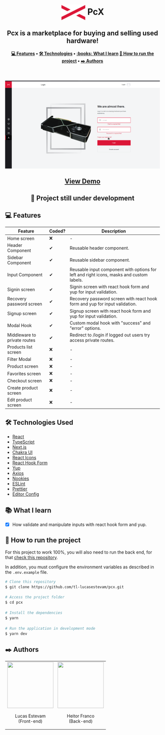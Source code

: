 <h1 align="center" title="PcX">
		<img align="center" height="50px"
			src="./.github/assets/logo.svg"
			alt="PcX"
		/>
		PcX
</h1>

<h2 align="center">Pcx is a marketplace for buying and selling used hardware!</h2>

<h4 align="center">
 <a href="#-features">💻 Features</a> •
 <a href="#-technologies-used">🛠 Technologies</a> •
 <a href="#books-what-i-learn">:books: What I learn</a>
 <a href="#-how-to-run-the-project">🔨 How to run the project</a> •
 <a href="#️-authors">✒️ Authors</a>
</h4>

<br>

<img align="center"
	src="./.github/assets/demo.gif"
	alt="PcX Demo"
/>

<h2 align="center">
	<a href="https://pcx.lucasestevam.tech">View Demo</a>
</h2>

<h2 align="center">🚧 Project still under development</h2>

## 💻 Features

| Feature                      | Coded? | Description                                                                              |
| ---------------------------- | ------ | ---------------------------------------------------------------------------------------- |
| Home screen                  | ❌     | -                                                                                        |
| Header Component             | ✔      | Reusable header component.                                                               |
| Sidebar Component            | ✔      | Reusable sidebar component.                                                              |
| Input Component              | ✔      | Reusable input component with options for left and right icons, masks and custom labels. |
| Signin screen                | ✔      | Signin screen with react hook form and yup for input validation.                         |
| Recovery password screen     | ✔      | Recovery password screen with react hook form and yup for input validation.              |
| Signup screen                | ✔      | Signup screen with react hook form and yup for input validation.                         |
| Modal Hook                   | ✔      | Custom modal hook with "success" and "error" options.                                    |
| Middleware to private routes | ✔      | Redirect to /login if logged out users try access private routes.                        |
| Products list screen         | ❌     | -                                                                                        |
| Filter Modal                 | ❌     | -                                                                                        |
| Product screen               | ❌     | -                                                                                        |
| Favorites screen             | ❌     | -                                                                                        |
| Checkout screen              | ❌     | -                                                                                        |
| Create product screen        | ❌     | -                                                                                        |
| Edit product screen          | ❌     | -                                                                                        |

## 🛠 Technologies Used

- [React](https://reactjs.org/)
- [TypeScript](https://www.typescriptlang.org/)
- [Next.js](https://nextjs.org)
- [Chakra UI](https://chakra-ui.com)
- [React Icons](https://react-icons.github.io/react-icons/)
- [React Hook Form](https://react-hook-form.com)
- [Yup](https://www.npmjs.com/package/yup)
- [Axios](https://axios-http.com/docs/intro)
- [Nookies](https://www.npmjs.com/package/nookies)
- [ESLint](https://prettier.io)
- [Prettier](https://eslint.org)
- [Editor Config](https://editorconfig.org)

## :books: What I learn

- [x] How validate and manipulate inputs with react hook form and yup.

## 🔨 How to run the project

For this project to work 100%, you will also need to run the back end, for that [check this repository](https://github.com/HeitorFranco/hardwares_backend).

In addition, you must configure the environment variables as described in the `.env.example` file.

```bash
# Clone this repository
$ git clone https://github.com/tl-lucasestevam/pcx.git

# Access the project folder
$ cd pcx

# Install the dependencies
$ yarn

# Run the application in development mode
$ yarn dev

```

## **✒️ Authors**

<div align=center>
  <table style="width:100%">
    <tr align=center>
      <td>
        <a href="https://github.com/tl-lucasestevam">
          <img width="150" height="150" src="https://avatars.githubusercontent.com/u/58372525?v=4">
        </a>
        <p>
          Lucas Estevam <br/>
          (Front-end)
        </p>
      </td>
      <td>
        <a href="https://github.com/HeitorFranco">
          <img width="150" height="150" src="https://avatars.githubusercontent.com/u/53319380?v=4">
        </a>
        <p>
          Heitor Franco <br/>
          (Back-end)
        </p>
      </td>
    </tr>
  </table>
</div>
